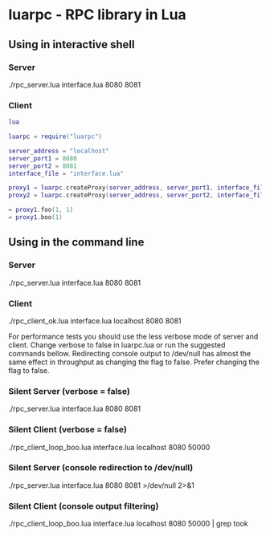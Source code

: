 # luarpc - RPC library in Lua

## Using in interactive shell

### Server
  ./rpc_server.lua interface.lua 8080 8081

### Client
```lua
lua

luarpc = require("luarpc")

server_address = "localhost"
server_port1 = 8080
server_port2 = 8081
interface_file = "interface.lua"

proxy1 = luarpc.createProxy(server_address, server_port1, interface_file)
proxy2 = luarpc.createProxy(server_address, server_port2, interface_file)

= proxy1.foo(1, 1)
= proxy1.boo(1)
```


## Using in the command line

### Server
./rpc_server.lua interface.lua 8080 8081

### Client
./rpc_client_ok.lua interface.lua localhost 8080 8081


For performance tests you should use the less verbose mode of server and client.
Change verbose to false in luarpc.lua or run the suggested commands bellow.
Redirecting console output to /dev/null has almost the same effect in throughput as changing the flag to false.
Prefer changing the flag to false.

### Silent Server (verbose = false)
./rpc_server.lua interface.lua 8080 8081

### Silent Client (verbose = false)
./rpc_client_loop_boo.lua interface.lua localhost 8080 50000

### Silent Server (console redirection to /dev/null)
./rpc_server.lua interface.lua 8080 8081 >/dev/null 2>&1

### Silent Client (console output filtering)
./rpc_client_loop_boo.lua interface.lua localhost 8080 50000 | grep took
